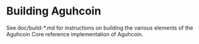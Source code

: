 Building Aguhcoin
================

See doc/build-*.md for instructions on building the various
elements of the Aguhcoin Core reference implementation of Aguhcoin.
